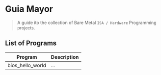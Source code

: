# Guia Mayor

> A guide ito the collection of Bare Metal `ISA / Hardware` Programming projects.

## List of Programs

| Program | Description |
|---------|------------|
| bios_hello_world|...|
